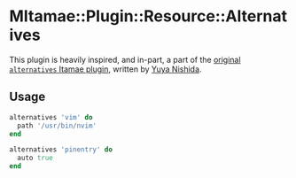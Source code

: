 # MItamae::Plugin::Resource::Alternatives

This plugin is heavily inspired, and in-part, a part of the [original `alternatives` Itamae plugin](https://github.com/nishidayuya/itamae-plugin-resource-alternatives), written by [Yuya Nishida](https://github.com/nishidayuya).

## Usage

```ruby
alternatives 'vim' do
  path '/usr/bin/nvim'
end
```

```ruby
alternatives 'pinentry' do
  auto true
end
```
